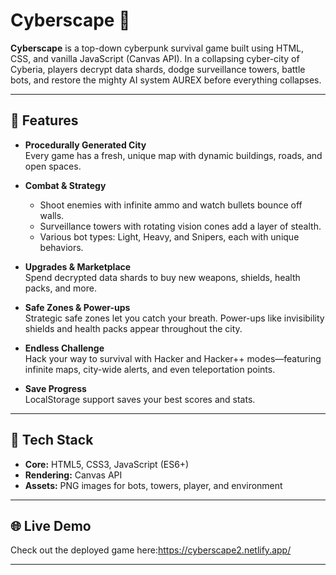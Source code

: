 # Cyberscape 🌆

**Cyberscape** is a top-down cyberpunk survival game built using HTML, CSS, and vanilla JavaScript (Canvas API). In a collapsing cyber-city of Cyberia, players decrypt data shards, dodge surveillance towers, battle bots, and restore the mighty AI system AUREX before everything collapses.

---

## 📜 Features

- **Procedurally Generated City**  
  Every game has a fresh, unique map with dynamic buildings, roads, and open spaces.

- **Combat & Strategy**  
  - Shoot enemies with infinite ammo and watch bullets bounce off walls.
  - Surveillance towers with rotating vision cones add a layer of stealth.
  - Various bot types: Light, Heavy, and Snipers, each with unique behaviors.

- **Upgrades & Marketplace**  
  Spend decrypted data shards to buy new weapons, shields, health packs, and more.

- **Safe Zones & Power-ups**  
  Strategic safe zones let you catch your breath. Power-ups like invisibility shields and health packs appear throughout the city.

- **Endless Challenge**  
  Hack your way to survival with Hacker and Hacker++ modes—featuring infinite maps, city-wide alerts, and even teleportation points.

- **Save Progress**  
  LocalStorage support saves your best scores and stats.

---

## 🚀 Tech Stack

- **Core:** HTML5, CSS3, JavaScript (ES6+)
- **Rendering:** Canvas API
- **Assets:** PNG images for bots, towers, player, and environment

---

## 🌐 Live Demo

Check out the deployed game here:https://cyberscape2.netlify.app/

---
